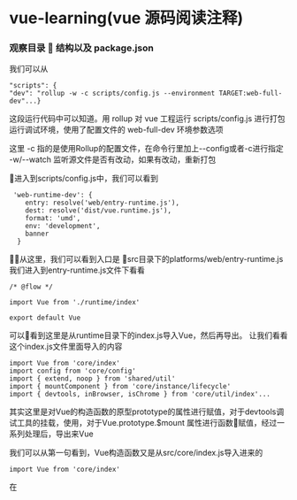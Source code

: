 # vue-learning(vue 源码阅读注释)

### 观察目录  结构以及 package.json

我们可以从 
```
"scripts": {
"dev": "rollup -w -c scripts/config.js --environment TARGET:web-full-dev"...}
```
这段运行代码中可以知道。用 rollup 对 vue 工程运行 scripts/config.js 进行打包运行调试环境，使用了配置文件的 web-full-dev 环境参数选项  

这里
-c 指的是使用Rollup的配置文件，在命令行里加上--config或者-c进行指定
-w/--watch
监听源文件是否有改动，如果有改动，重新打包

进入到scripts/config.js中，我们可以看到 
```
 'web-runtime-dev': {
    entry: resolve('web/entry-runtime.js'),
    dest: resolve('dist/vue.runtime.js'),
    format: 'umd',
    env: 'development',
    banner
  }
```
从这里，我们可以看到入口是 src目录下的platforms/web/entry-runtime.js
我们进入到entry-runtime.js文件下看看
```
/* @flow */

import Vue from './runtime/index'

export default Vue
```

可以看到这里是从runtime目录下的index.js导入Vue，然后再导出。
让我们看看这个index.js文件里面导入的内容
```
import Vue from 'core/index'
import config from 'core/config'
import { extend, noop } from 'shared/util'
import { mountComponent } from 'core/instance/lifecycle'
import { devtools, inBrowser, isChrome } from 'core/util/index'...
```


其实这里是对Vue的构造函数的原型prototype的属性进行赋值，对于devtools调试工具的挂载，使用，对于Vue.prototype.$mount 属性进行函数赋值，经过一系列处理后，导出来Vue

我们可以从第一句看到，Vue构造函数又是从src/core/index.js导入进来的
```
import Vue from 'core/index'
```

在